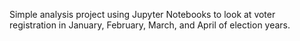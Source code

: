 Simple analysis project using Jupyter Notebooks to look at voter registration in January, February, March, and April of election years.

